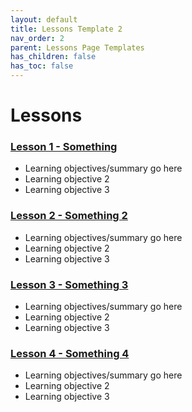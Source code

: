 ```yaml
---
layout: default
title: Lessons Template 2
nav_order: 2
parent: Lessons Page Templates
has_children: false
has_toc: false
---
```


<!-- 
This page will be a summary of your lessons for the workshop. Alternatively, it can also be the page you have your workshop recording.
Add, edit, or remove any content below for the workshop in question. 

Your lessons will be found in the lessons/ directory.

If you're using this page as a Workshop Recording page, remove all the Lessons content below (but keep the Navigation buttons at the bottom!)
-->

# Lessons

<!-- 
Link to each lesson, and if applicable, add the learning objectives of that lesson too.
You can also always come back later to this page after the lessons have been planned out.
-->
### [Lesson 1 - Something](#)
- Learning objectives/summary go here
- Learning objective 2
- Learning objective 3

### [Lesson 2 - Something 2](#)
- Learning objectives/summary go here
- Learning objective 2
- Learning objective 3

### [Lesson 3 - Something 3](#)
- Learning objectives/summary go here
- Learning objective 2
- Learning objective 3

### [Lesson 4 - Something 4](#)
- Learning objectives/summary go here
- Learning objective 2
- Learning objective 3
